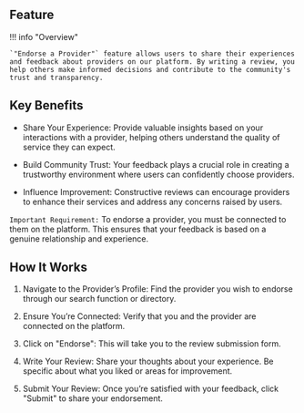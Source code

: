 ## Feature

!!! info "Overview"

    `"Endorse a Provider"` feature allows users to share their experiences and feedback about providers on our platform. By writing a review, you help others make informed decisions and contribute to the community's trust and transparency.

## Key Benefits

- Share Your Experience: Provide valuable insights based on your interactions with a provider, helping others understand the quality of service they can expect.

- Build Community Trust: Your feedback plays a crucial role in creating a trustworthy environment where users can confidently choose providers.

- Influence Improvement: Constructive reviews can encourage providers to enhance their services and address any concerns raised by users.

`Important Requirement:` To endorse a provider, you must be connected to them on the platform. This ensures that your feedback is based on a genuine relationship and experience.

## How It Works

1. Navigate to the Provider’s Profile: Find the provider you wish to endorse through our search function or directory.

2. Ensure You’re Connected: Verify that you and the provider are connected on the platform.

3. Click on "Endorse": This will take you to the review submission form.

4. Write Your Review: Share your thoughts about your experience. Be specific about what you liked or areas for improvement.

5. Submit Your Review: Once you’re satisfied with your feedback, click "Submit" to share your endorsement.

